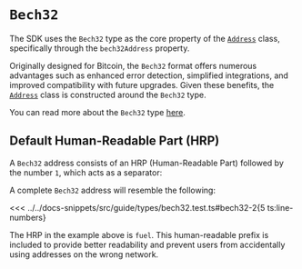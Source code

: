 # `Bech32`

The SDK uses the `Bech32` type as the core property of the [`Address`](../../api/Address/Address.md) class, specifically through the `bech32Address` property.

Originally designed for Bitcoin, the `Bech32` format offers numerous advantages such as enhanced error detection, simplified integrations, and improved compatibility with future upgrades. Given these benefits, the [`Address`](../../api/Address/Address.md) class is constructed around the `Bech32` type.

You can read more about the `Bech32` type [here](https://thebitcoinmanual.com/articles/btc-bech32-address/).

## Default Human-Readable Part (HRP)

A `Bech32` address consists of an HRP (Human-Readable Part) followed by the number `1`, which acts as a separator:

<!-- <<< ../../../packages/interfaces/src/index.ts#bech32-1{ts:line-numbers} -->

A complete `Bech32` address will resemble the following:

<<< ../../docs-snippets/src/guide/types/bech32.test.ts#bech32-2{5 ts:line-numbers}

The HRP in the example above is `fuel`. This human-readable prefix is included to provide better readability and prevent users from accidentally using addresses on the wrong network.
